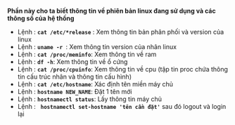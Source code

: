 **Phần này cho ta biết thông tin về phiên bản linux đang sử dụng và các thông số của hệ thống**
- Lệnh : **`cat /etc/*release`** : Xem thông tin bản phân phối và version của linux
- Lệnh : **`uname -r `**: Xem thông tin version của nhân linux
- Lệnh : **`cat /proc/meminfo`**: Xem thông tin về ram
- Lệnh : **`df -h`**: Xem thông tin về ổ cứng
- Lệnh : **`cat /proc/cpuinfo`**: Xem thông tin về cpu (tập tin proc chứa thông tin cấu trúc nhân và thông tin cấu hình)
- Lệnh : **`cat /etc/hostname`**: Xác định tên miền máy chủ
- Lệnh : **`hostname NEW_NAME`**: Đặt 1 tên mới
- Lệnh : **`hostnamectl status`**: Lấy thông tin máy chủ
- Lệnh : **` hostnamectl set-hostname 'tên cần đặt'`** sau đó logout và login lại

